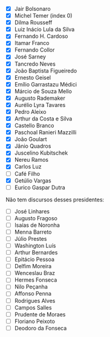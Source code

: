 - [x] Jair Bolsonaro
- [x] Michel Temer (index 0)
- [x] Dilma Rousseff 
- [x] Luiz Inácio Lula da Silva
- [x] Fernando H. Cardoso
- [x] Itamar Franco
- [x] Fernando Collor
- [x] José Sarney
- [x] Tancredo Neves
- [x] João Baptista Figueiredo
- [x] Ernesto Geisel
- [x] Emílio Garrastazu Médici
- [x] Márcio de Souza Mello
- [x] Augusto Rademaker
- [x] Aurélio Lyra Tavares
- [x] Pedro Aleixo
- [x] Arthur da Costa e Silva
- [x] Castello Branco
- [x] Paschoal Ranieri Mazzilli
- [x] João Goulart
- [x] Jânio Quadros
- [x] Juscelino Kubitschek
- [x] Nereu Ramos
- [x] Carlos Luz
- [ ] Café Filho
- [x] Getúlio Vargas
- [ ] Eurico Gaspar Dutra
  
Não tem discursos desses presidentes:
- [ ] José Linhares
- [ ] Augusto Fragoso
- [ ] Isaías de Noronha
- [ ] Menna Barreto
- [ ] Júlio Prestes
- [ ] Washington Luís
- [ ] Arthur Bernardes
- [ ] Epitácio Pessoa
- [ ] Delfim Moreira
- [ ] Wenceslau Braz
- [ ] Hermes Fonseca
- [ ] Nilo Peçanha
- [ ] Affonso Penna
- [ ] Rodrigues Alves
- [ ] Campos Salles
- [ ] Prudente de Moraes
- [ ] Floriano Peixoto
- [ ] Deodoro da Fonseca